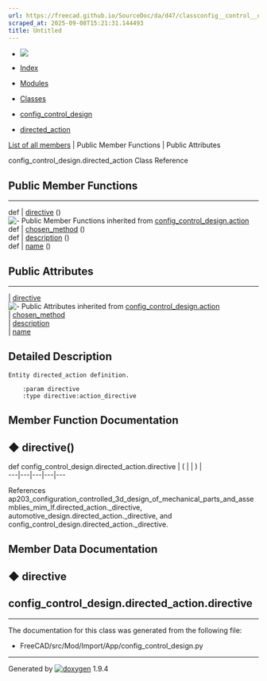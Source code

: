 ```yaml
---
url: https://freecad.github.io/SourceDoc/da/d47/classconfig__control__design_1_1directed__action.html
scraped_at: 2025-09-08T15:21:31.144493
title: Untitled
---
```


  * [ ![](https://www.freecad.org/svg/logo-freecad.svg) ](https://freecadweb.org "FreeCAD")
  * [Index](../../index.html "Index")
  * [Modules](../../modules.html "Modules list")
  * [Classes](../../annotated.html "Annotated list")

  * [config_control_design](../../d4/d07/namespaceconfig__control__design.html)
  * [directed_action](../../da/d47/classconfig__control__design_1_1directed__action.html)

[List of all members](../../dc/d62/classconfig__control__design_1_1directed__action-members.html) | Public Member Functions | Public Attributes

config_control_design.directed_action Class Reference

##  Public Member Functions  
  
---  
def | [directive](../../da/d47/classconfig__control__design_1_1directed__action.html#a0a60c3db42667e521a28f2ab4a968048) ()  
![-](../../closed.png) Public Member Functions inherited from
[config_control_design.action](../../df/d38/classconfig__control__design_1_1action.html)  
def | [chosen_method](../../df/d38/classconfig__control__design_1_1action.html#ac53f0507a2321f63f7854eebd691907a) ()  
def | [description](../../df/d38/classconfig__control__design_1_1action.html#a07d5527af6cfac234a7151146eafbdf5) ()  
def | [name](../../df/d38/classconfig__control__design_1_1action.html#ab6b6bfd5e377b0ce1049c38646154f48) ()  
  
##  Public Attributes  
  
---  
|
[directive](../../da/d47/classconfig__control__design_1_1directed__action.html#a0f57c9f37172ac7c698c840115de5eaf)  
![-](../../closed.png) Public Attributes inherited from
[config_control_design.action](../../df/d38/classconfig__control__design_1_1action.html)  
|
[chosen_method](../../df/d38/classconfig__control__design_1_1action.html#a8a96b48b6027258896b4ee06ed7b5ae8)  
|
[description](../../df/d38/classconfig__control__design_1_1action.html#af2bf3470f7dfae98ce76eb26909d12f1)  
|
[name](../../df/d38/classconfig__control__design_1_1action.html#a47f30dde840332e6b46f7405d48df2e1)  
  
## Detailed Description

    
    
    Entity directed_action definition.
    
        :param directive
        :type directive:action_directive

## Member Function Documentation

## ◆ directive()

def config_control_design.directed_action.directive  | ( | | ) |   
---|---|---|---|---  
  
References
ap203_configuration_controlled_3d_design_of_mechanical_parts_and_assemblies_mim_lf.directed_action._directive,
automotive_design.directed_action._directive, and
config_control_design.directed_action._directive.

## Member Data Documentation

## ◆ directive

config_control_design.directed_action.directive  
---  
  
* * *

The documentation for this class was generated from the following file:

  * FreeCAD/src/Mod/Import/App/config_control_design.py

* * *

Generated by
[![doxygen](../../doxygen.svg)](https://www.doxygen.org/index.html) 1.9.4

